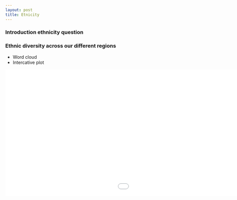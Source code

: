 ```yaml
---
layout: post
title: Etnicity 
---
```

### Introduction ethnicity question
### Ethnic diversity across our different regions
- Word cloud
- Intercative plot
<iframe src="images/ethny_diversity_percentage.html" height="400" width="1400" frameborder="0"></iframe>
